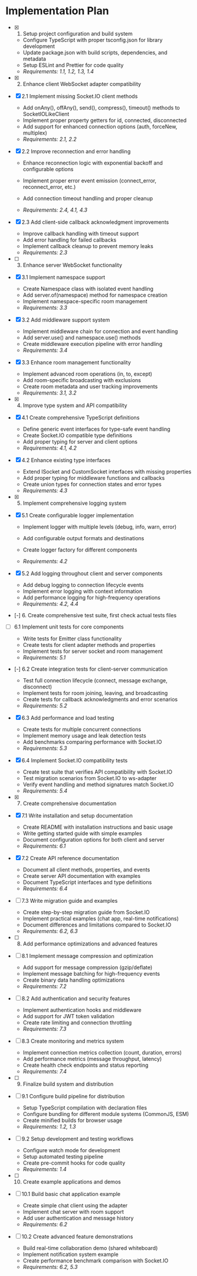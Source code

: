 # Implementation Plan

- [x] 1. Setup project configuration and build system






  - Configure TypeScript with proper tsconfig.json for library development
  - Update package.json with build scripts, dependencies, and metadata
  - Setup ESLint and Prettier for code quality
  - _Requirements: 1.1, 1.2, 1.3, 1.4_

- [x] 2. Enhance client WebSocket adapter compatibility




- [x] 2.1 Implement missing Socket.IO client methods



  - Add onAny(), offAny(), send(), compress(), timeout() methods to SocketIOLikeClient
  - Implement proper property getters for id, connected, disconnected
  - Add support for enhanced connection options (auth, forceNew, multiplex)
  - _Requirements: 2.1, 2.2_



- [x] 2.2 Improve reconnection and error handling






  - Enhance reconnection logic with exponential backoff and configurable options
  - Implement proper error event emission (connect_error, reconnect_error, etc.)
  - Add connection timeout handling and proper cleanup


  - _Requirements: 2.4, 4.1, 4.3_

- [x] 2.3 Add client-side callback acknowledgment improvements






  - Improve callback handling with timeout support
  - Add error handling for failed callbacks
  - Implement callback cleanup to prevent memory leaks
  - _Requirements: 2.3_

- [ ] 3. Enhance server WebSocket functionality





- [x] 3.1 Implement namespace support



  - Create Namespace class with isolated event handling
  - Add server.of(namespace) method for namespace creation
  - Implement namespace-specific room management
  - _Requirements: 3.3_

- [x] 3.2 Add middleware support system



  - Implement middleware chain for connection and event handling
  - Add server.use() and namespace.use() methods
  - Create middleware execution pipeline with error handling
  - _Requirements: 3.4_


- [x] 3.3 Enhance room management functionality


  - Implement advanced room operations (in, to, except)
  - Add room-specific broadcasting with exclusions
  - Create room metadata and user tracking improvements
  - _Requirements: 3.1, 3.2_

- [x] 4. Improve type system and API compatibility





- [x] 4.1 Create comprehensive TypeScript definitions



  - Define generic event interfaces for type-safe event handling
  - Create Socket.IO compatible type definitions
  - Add proper typing for server and client options
  - _Requirements: 4.1, 4.2_


- [x] 4.2 Enhance existing type interfaces


  - Extend ISocket and CustomSocket interfaces with missing properties
  - Add proper typing for middleware functions and callbacks
  - Create union types for connection states and error types
  - _Requirements: 4.3_

- [x] 5. Implement comprehensive logging system







- [x] 5.1 Create configurable logger implementation

  - Implement logger with multiple levels (debug, info, warn, error)
  - Add configurable output formats and destinations
  - Create logger factory for different components


  - _Requirements: 4.2_

- [x] 5.2 Add logging throughout client and server components

  - Add debug logging to connection lifecycle events
  - Implement error logging with context information
  - Add performance logging for high-frequency operations
  - _Requirements: 4.2, 4.4_

- [-] 6. Create comprehensive test suite, first check actual tests files



- [ ] 6.1 Implement unit tests for core components



  - Write tests for Emitter class functionality
  - Create tests for client adapter methods and properties
  - Implement tests for server socket and room management
  - _Requirements: 5.1_

- [-] 6.2 Create integration tests for client-server communication

  - Test full connection lifecycle (connect, message exchange, disconnect)
  - Implement tests for room joining, leaving, and broadcasting
  - Create tests for callback acknowledgments and error scenarios
  - _Requirements: 5.2_

- [x] 6.3 Add performance and load testing

  - Create tests for multiple concurrent connections
  - Implement memory usage and leak detection tests
  - Add benchmarks comparing performance with Socket.IO
  - _Requirements: 5.3_

- [x] 6.4 Implement Socket.IO compatibility tests

  - Create test suite that verifies API compatibility with Socket.IO
  - Test migration scenarios from Socket.IO to ws-adapter
  - Verify event handling and method signatures match Socket.IO
  - _Requirements: 5.4_

- [x] 7. Create comprehensive documentation
- [x] 7.1 Write installation and setup documentation

  - Create README with installation instructions and basic usage
  - Write getting started guide with simple examples
  - Document configuration options for both client and server
  - _Requirements: 6.1_

- [x] 7.2 Create API reference documentation

  - Document all client methods, properties, and events
  - Create server API documentation with examples
  - Document TypeScript interfaces and type definitions
  - _Requirements: 6.4_

- [ ] 7.3 Write migration guide and examples

  - Create step-by-step migration guide from Socket.IO
  - Implement practical examples (chat app, real-time notifications)
  - Document differences and limitations compared to Socket.IO
  - _Requirements: 6.2, 6.3_

- [ ] 8. Add performance optimizations and advanced features
- [ ] 8.1 Implement message compression and optimization

  - Add support for message compression (gzip/deflate)
  - Implement message batching for high-frequency events
  - Create binary data handling optimizations
  - _Requirements: 7.2_

- [ ] 8.2 Add authentication and security features

  - Implement authentication hooks and middleware
  - Add support for JWT token validation
  - Create rate limiting and connection throttling
  - _Requirements: 7.3_

- [ ] 8.3 Create monitoring and metrics system

  - Implement connection metrics collection (count, duration, errors)
  - Add performance metrics (message throughput, latency)
  - Create health check endpoints and status reporting
  - _Requirements: 7.4_

- [ ] 9. Finalize build system and distribution
- [ ] 9.1 Configure build pipeline for distribution

  - Setup TypeScript compilation with declaration files
  - Configure bundling for different module systems (CommonJS, ESM)
  - Create minified builds for browser usage
  - _Requirements: 1.2, 1.3_

- [ ] 9.2 Setup development and testing workflows

  - Configure watch mode for development
  - Setup automated testing pipeline
  - Create pre-commit hooks for code quality
  - _Requirements: 1.4_

- [ ] 10. Create example applications and demos
- [ ] 10.1 Build basic chat application example

  - Create simple chat client using the adapter
  - Implement chat server with room support
  - Add user authentication and message history
  - _Requirements: 6.2_

- [ ] 10.2 Create advanced feature demonstrations
  - Build real-time collaboration demo (shared whiteboard)
  - Implement notification system example
  - Create performance benchmark comparison with Socket.IO
  - _Requirements: 6.2, 5.3_
